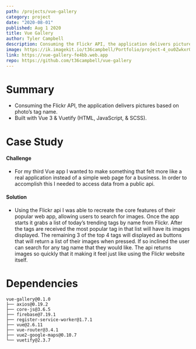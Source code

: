 ```yaml
---
path: /projects/vue-gallery
category: project
date: "2020-08-01"
published: Aug 1 2020
title: Vue Gallery
author: Tyler Campbell
description: Consuming the Flickr API, the application delivers pictures based on photo’s tag name. Built with Vue 3 & Vuetify
image: https://ik.imagekit.io/t36campbell/Portfolio/project-4_ou0ZwkxrQ.png
link: https://vue-gallery-fe4bb.web.app
repo: https://github.com/t36campbell/vue-gallery
---
```



# Summary

* Consuming the Flickr API, the application delivers pictures based on photo’s tag name.
* Built with Vue 3 & Vuetify (HTML, JavaScript, & SCSS).

# Case Study

#### Challenge

* For my third Vue app I wanted to make something that felt more like a real application instead of a simple web page for a business. In order to accomplish this I needed to access data from a public api.

#### Solution

* Using the Flickr api I was able to recreate the core features of their popular web app, allowing users to search for images. Once the app starts it grabs a list of today’s trending tags by name from Flickr. After the tags are received the most popular tag in that list will have its images displayed.  The remaining 3 of the top 4 tags will displayed as buttons that will return a list of their images when pressed. If so inclined the user can search for any tag name that they would like. The api returns images so quickly that it making it feel just like using the Flickr website itself.  

# Dependencies 
```
vue-gallery@0.1.0
├── axios@0.19.2
├── core-js@3.6.5
├── firebase@7.19.1
├── register-service-worker@1.7.1
├── vue@2.6.11
├── vue-router@3.4.1
├── vue2-google-maps@0.10.7
└── vuetify@2.3.7
```
